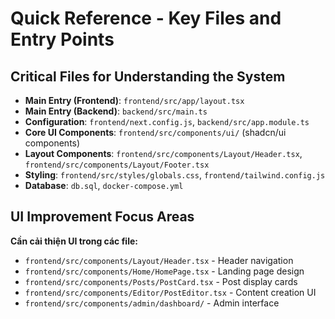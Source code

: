 # Quick Reference - Key Files and Entry Points

## Critical Files for Understanding the System

- **Main Entry (Frontend)**: `frontend/src/app/layout.tsx`
- **Main Entry (Backend)**: `backend/src/main.ts`
- **Configuration**: `frontend/next.config.js`, `backend/src/app.module.ts`
- **Core UI Components**: `frontend/src/components/ui/` (shadcn/ui components)
- **Layout Components**: `frontend/src/components/Layout/Header.tsx`, `frontend/src/components/Layout/Footer.tsx`
- **Styling**: `frontend/src/styles/globals.css`, `frontend/tailwind.config.js`
- **Database**: `db.sql`, `docker-compose.yml`

## UI Improvement Focus Areas

**Cần cải thiện UI trong các file:**
- `frontend/src/components/Layout/Header.tsx` - Header navigation
- `frontend/src/components/Home/HomePage.tsx` - Landing page design
- `frontend/src/components/Posts/PostCard.tsx` - Post display cards
- `frontend/src/components/Editor/PostEditor.tsx` - Content creation UI
- `frontend/src/components/admin/dashboard/` - Admin interface
